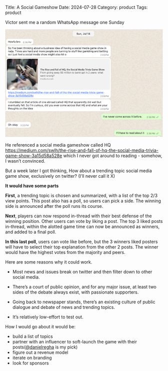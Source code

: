 Title: A Social Gameshow
Date: 2024-07-28
Category: product
Tags: product

Victor sent me a random WhatsApp message one Sunday

![socialgameshow](../images/socialgameshow.png)

He referenced a social media gameshow called HQ <https://medium.com/swlh/the-rise-and-fall-of-hq-the-social-media-trivia-game-show-3a15d58a528e> which I never got around to reading - somehow, I wasn’t convinced.


But a week later I got thinking, How about a trending topic social media game show, exclusively on twitter? (I’ll never call it X)

__It would have some parts__

**First**, a trending topic is chosen and summarized, with a list of the top 2/3 view points. This post also has a poll, so users can pick a side.
The winning side is announced after the poll runs its course. 

**Next**, players can now respond in-thread with their best defense of the winning position. Other users can vote by liking a post. The top 3 liked posts in-thread, within the alotted game time can now be announced as winners, and added to a final poll.

**In this last poll**, users can vote like before, but the 3 winners liked posters will have to select their top explanation from the other 2 posts.
The winner would have the highest votes from the majority and peers.


Here are some reasons why it could work.

- Most news and issues break on twitter and then filter down to other social media.

- There’s a court of public opinion, and for any major issue, at least two sides of the debate always exist, with passionate supporters. 

- Going back to newspaper stands, there’s an existing culture of public dialogue and debate of news and trending topics.

- It’s relatively low-effort to test out.

How I would go about it would be: 
- build a list of topics
- partner with an influencer to soft-launch the game with their posts([@danielregha](https://x.com/DanielRegha) is my pick)
- figure out a revenue model
- iterate on branding
- look for sponsors